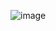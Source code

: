 ![image](https://github.com/PradipProgramming/page404/assets/93438482/d88e7a46-d39c-4947-a375-d8bd0a0eac67)
